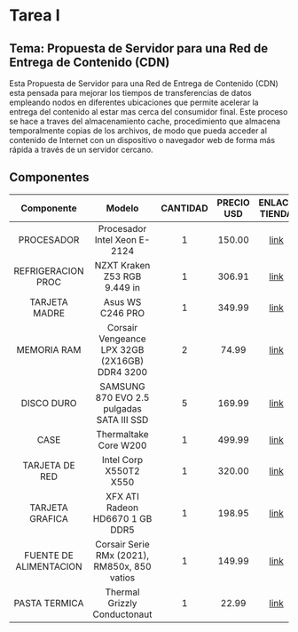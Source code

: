 # Tarea I

## Tema: Propuesta de Servidor para una Red de Entrega de Contenido (CDN)
Esta Propuesta de Servidor para una Red de Entrega de Contenido (CDN) esta pensada para mejorar los tiempos de transferencias de datos empleando nodos en diferentes ubicaciones que permite acelerar la entrega del contenido al estar mas cerca del consumidor final. Este proceso se hace a traves del almacenamiento cache, procedimiento  que almacena temporalmente copias de los archivos, de modo que pueda acceder al contenido de Internet con un dispositivo o navegador web de forma más rápida a través de un servidor cercano.


## Componentes

| Componente | Modelo | CANTIDAD | PRECIO USD | ENLACE TIENDA |
|     :---:      |     :---:      |     :---:      |     :---:      |     :---:      |
| PROCESADOR | Procesador Intel Xeon E-2124  | 1 | 150.00 | [link](https://www.amazon.com/dp/B07KNFR6LR)  |
| REFRIGERACION PROC | NZXT Kraken Z53 RGB 9.449 in  | 1 | 306.91 | [link](https://www.amazon.com//dp/B0B9M8GWB7)  |
| TARJETA MADRE | Asus WS C246 PRO  | 1 | 349.99 | [link](https://www.amazon.com/dp/B07H8M7S6X)  |
| MEMORIA RAM | Corsair Vengeance LPX 32GB (2X16GB) DDR4 3200  | 2 | 74.99 | [link](https://www.amazon.com/dp/B07RW6Z692)  |
| DISCO DURO | SAMSUNG 870 EVO 2.5 pulgadas SATA III SSD | 5 | 169.99 | [link](https://www.amazon.com/dp/B08QB93S6R)  |
| CASE | Thermaltake Core W200 | 1 | 499.99 | [link](https://www.amazon.com/dp/B01EGBZA1C) |
| TARJETA DE RED | Intel Corp X550T2 X550 | 1 | 320.00 | [link](https://www.amazon.com/dp/B01D3ZE0FY) 
| TARJETA GRAFICA | XFX ATI Radeon HD6670 1 GB DDR5 | 1 | 198.95 | [link](https://www.amazon.com/dp/B005PX9HJW) |
| FUENTE DE ALIMENTACION | Corsair Serie RMx (2021), RM850x, 850 vatios | 1 | 149.99 | [link](https://www.amazon.com/dp/B08R5JPTMZ) |
| PASTA TERMICA | Thermal Grizzly Conductonaut | 1 | 22.99 | [link](https://www.amazon.com/dp/B078J4PSHM/) |
